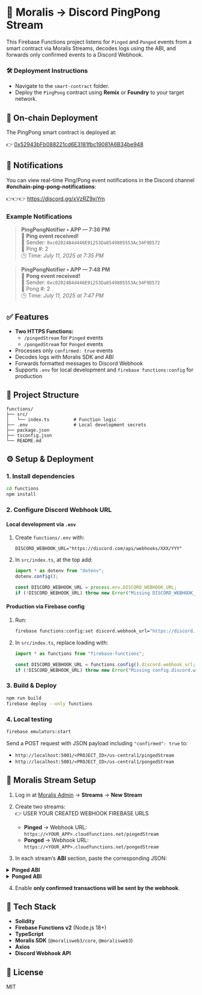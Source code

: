 # 🔁 Moralis → Discord PingPong Stream

This Firebase Functions project listens for `Pinged` and `Ponged` events from a smart contract via Moralis Streams, decodes logs using the ABI, and forwards only confirmed events to a Discord Webhook.

### 🛠️ Deployment Instructions

- Navigate to the `smart-contract` folder.  
- Deploy the `PingPong` contract using **Remix** or **Foundry** to your target network.

## 🚀 On-chain Deployment

The PingPong smart contract is deployed at:

👉 [0x52943bFb088221cd6E3181fbc19081A6B34be948](https://testnet.bscscan.com/address/0x52943bfb088221cd6e3181fbc19081a6b34be948#code)


## 🔔 Notifications

You can view real-time Ping/Pong event notifications in the Discord channel **#onchain-ping-pong-notifications**:

👉👉👉 https://discord.gg/xVzRZ9xjYm

### Example Notifications

> **PingPongNotifier • APP — 7:36 PM**  
> 🏓 **Ping event received!**  
> 👤 Sender: `0xc02024B4d446E91253Da8549805553Ac34F9D572`  
> 🔢 Ping #: 2  
> 🕒 Time: *July 11, 2025 at 7:35 PM*

> **PingPongNotifier • APP — 7:48 PM**  
> 🏓 **Pong event received!**  
> 👤 Sender: `0xc02024B4d446E91253Da8549805553Ac34F9D572`  
> 🔢 Pong #: 2  
> 🕒 Time: *July 11, 2025 at 7:47 PM*



## ✅ Features

- **Two HTTPS Functions:**
  - `/pingedStream` for `Pinged` events  
  - `/pongedStream` for `Ponged` events
- Processes only `confirmed: true` events
- Decodes logs with Moralis SDK and ABI
- Forwards formatted messages to Discord Webhook
- Supports `.env` for local development and `firebase functions:config` for production

## 📁 Project Structure

```
functions/
├── src/
│   └── index.ts         # Function logic
├── .env                 # Local development secrets
├── package.json
├── tsconfig.json
└── README.md
```

## ⚙️ Setup & Deployment

### 1. Install dependencies

```bash
cd functions
npm install
```

### 2. Configure Discord Webhook URL

#### Local development via `.env`

1. Create `functions/.env` with:
   ```env
   DISCORD_WEBHOOK_URL="https://discord.com/api/webhooks/XXX/YYY"
   ```
2. In `src/index.ts`, at the top add:
   ```ts
   import * as dotenv from "dotenv";
   dotenv.config();

   const DISCORD_WEBHOOK_URL = process.env.DISCORD_WEBHOOK_URL;
   if (!DISCORD_WEBHOOK_URL) throw new Error("Missing DISCORD_WEBHOOK_URL");
   ```

#### Production via Firebase config

1. Run:
   ```bash
   firebase functions:config:set discord.webhook_url="https://discord.com/api/webhooks/XXX/YYY"
   ```
2. In `src/index.ts`, replace loading with:
   ```ts
   import * as functions from "firebase-functions";

   const DISCORD_WEBHOOK_URL = functions.config().discord.webhook_url;
   if (!DISCORD_WEBHOOK_URL) throw new Error("Missing config.discord.webhook_url");
   ```

### 3. Build & Deploy

```bash
npm run build
firebase deploy --only functions
```

### 4. Local testing

```bash
firebase emulators:start
```

Send a POST request with JSON payload including `"confirmed": true` to:

- `http://localhost:5001/<PROJECT_ID>/us-central1/pingedStream`
- `http://localhost:5001/<PROJECT_ID>/us-central1/pongedStream`

## 🔗 Moralis Stream Setup

1. Log in at [Moralis Admin](https://admin.moralis.io/) → **Streams** → **New Stream**  
2. Create two streams:  
👉 USER YOUR CREATED WEBHOOK FIREBASE URLS

   - **Pinged** → Webhook URL: `https://<YOUR_APP>.cloudfunctions.net/pingedStream`  
   - **Ponged** → Webhook URL: `https://<YOUR_APP>.cloudfunctions.net/pongedStream`  
3. In each stream’s **ABI** section, paste the corresponding JSON:

<details>
<summary><strong>Pinged ABI</strong></summary>

```json
[
  {
    "anonymous": false,
    "inputs": [
      { "indexed": true,  "internalType": "address", "name": "sender",   "type": "address" },
      { "indexed": false, "internalType": "uint256", "name": "pingCount","type": "uint256" },
      { "indexed": false, "internalType": "uint256", "name": "timestamp","type": "uint256" }
    ],
    "name": "Pinged",
    "type": "event"
  }
]
```
</details>

<details>
<summary><strong>Ponged ABI</strong></summary>

```json
[
  {
    "anonymous": false,
    "inputs": [
      { "indexed": true,  "internalType": "address", "name": "sender",    "type": "address" },
      { "indexed": false, "internalType": "uint256", "name": "pongCount", "type": "uint256" },
      { "indexed": false, "internalType": "uint256", "name": "timestamp", "type": "uint256" }
    ],
    "name": "Ponged",
    "type": "event"
  }
]
```
</details>

4. Enable **only confirmed transactions will be sent by the webhook**.

## 🧩 Tech Stack

- **Solidity**  
- **Firebase Functions v2** (Node.js 18+)  
- **TypeScript**  
- **Moralis SDK** (`@moralisweb3/core`, `@moralisweb3`)  
- **Axios**  
- **Discord Webhook API**

## 📜 License

MIT